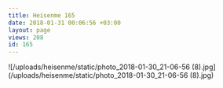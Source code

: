 ```yaml
---
title: Heisenme 165
date: 2018-01-31 00:06:56 +03:00
layout: page
views: 208
id: 165
---
```


![/uploads/heisenme/static/photo_2018-01-30_21-06-56 (8).jpg](/uploads/heisenme/static/photo_2018-01-30_21-06-56 (8).jpg)
